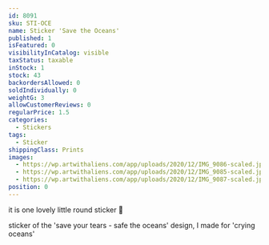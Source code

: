 ```yaml
---
id: 8091
sku: STI-OCE
name: Sticker 'Save the Oceans'
published: 1
isFeatured: 0
visibilityInCatalog: visible
taxStatus: taxable
inStock: 1
stock: 43
backordersAllowed: 0
soldIndividually: 0
weightG: 3
allowCustomerReviews: 0
regularPrice: 1.5
categories:
  - Stickers
tags:
  - Sticker
shippingClass: Prints
images:
  - https://wp.artwithaliens.com/app/uploads/2020/12/IMG_9086-scaled.jpg
  - https://wp.artwithaliens.com/app/uploads/2020/12/IMG_9085-scaled.jpg
  - https://wp.artwithaliens.com/app/uploads/2020/12/IMG_9087-scaled.jpg
position: 0
---
```


<p>it is one lovely little round sticker 🦭</p>


sticker of the 'save your tears - safe the oceans' design, I made for 'crying oceans'
